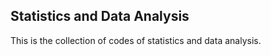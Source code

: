 


## Statistics and Data Analysis

This is the collection of codes of statistics and data analysis.
